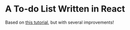 # A To-do List Written in React

Based on [this tutorial](https://codingthesmartway.com/the-mern-stack-tutorial-building-a-react-crud-application-from-start-to-finish-part-1/), but with several improvements!
